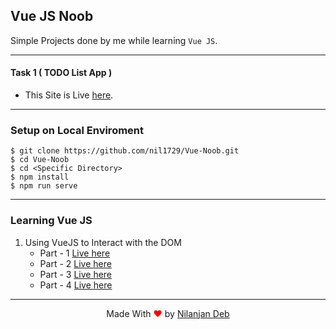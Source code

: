 ## Vue JS Noob

Simple Projects done by me while learning `Vue JS`.

---

#### Task 1 ( TODO List App )

- This Site is Live [here](https://vue-noob-1.netlify.app/).

---

### Setup on Local Enviroment

```
$ git clone https://github.com/nil1729/Vue-Noob.git
$ cd Vue-Noob
$ cd <Specific Directory>
$ npm install
$ npm run serve
```

---

### Learning Vue JS

1. Using VueJS to Interact with the DOM
   - Part - 1 [Live here](https://nil1729.github.io/Vue-Noob/vue-noob-DOM-1/)
   - Part - 2 [Live here](https://nil1729.github.io/Vue-Noob/vue-noob-DOM-2/)
   - Part - 3 [Live here](https://nil1729.github.io/Vue-Noob/vue-noob-DOM-3/)
   - Part - 4 [Live here](https://nil1729.github.io/Vue-Noob/vue-noob-DOM-4/)

---

<p style="text-align: center;">Made With<span style="color: red;"> &#10084; </span>by <a href="https://github.com/nil1729" target="_blank"> Nilanjan Deb </a> </p>
